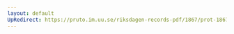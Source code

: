 ```yaml
---
layout: default
UpRedirect: https://pruto.im.uu.se/riksdagen-records-pdf/1867/prot-1867--ak--228/prot-1867--ak--228_001.pdf
---
```

